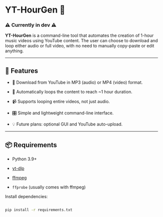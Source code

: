 # YT-HourGen 🎵
 

### ⚠️ Currently in dev ⚠️
 

 
**YT-HourGen** is a command-line tool that automates the creation of 1-hour music videos using YouTube content. The user can choose to download and loop either audio or full video, with no need to manually copy-paste or edit anything.
 
---
 
## 🧠 Features
 
- 🎵 Download from YouTube in MP3 (audio) or MP4 (video) format.
 
- 🔁 Automatically loops the content to reach ~1 hour duration.
 
- 📹 Supports looping entire videos, not just audio.
 
- 🎛️ Simple and lightweight command-line interface.
 
- 💡 Future plans: optional GUI and YouTube auto-upload.
 
---
  
## 📦 Requirements
 
- Python 3.9+
 
- [yt-dlp](https://github.com/yt-dlp/yt-dlp)
 
- [ffmpeg](https://ffmpeg.org/)
 
- `ffprobe` (usually comes with ffmpeg)
 
Install dependencies:
 
```bash
 
pip install -r requirements.txt
 
